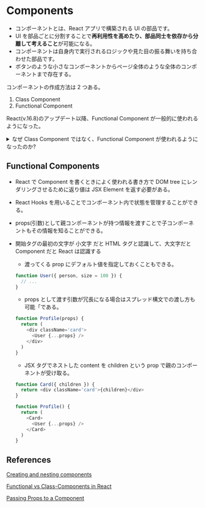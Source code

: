# Components

- コンポーネントとは、React アプリで構築される UI の部品です。
- UI を部品ごとに分割することで**再利用性を高めたり、部品同士を依存から分離して考えること**が可能になる。
- コンポーネントは自身内で実行されるロジックや見た目の振る舞いを持ち合わせた部品です。
- ボタンのような小さなコンポーネントからページ全体のような全体のコンポーネントまで存在する。

コンポーネントの作成方法は 2 つある。

1. Class Component
2. Functional Component

React(v.16.8)のアップデート以降、Functional Component が一般的に使われるようになった。

<details>
<summary>なぜ Class Component ではなく、Functional Component が使われるようになったのか?</summary>

1. 構文

- Functional Compoent の方が plain JavaScript 関数のように簡潔にかける
  - Babel でトランスパイルしたらそれぞれ異なった js が出力される

```typescript
// FC
function Fuga(name: string) {
  return <h1>Hello, {name}</h1>
}
// Class
class Hoge extends React.Component {
  render() {
    return <h1>Hello, {this.props.name}</h1>
  }
}
```

2. State

- Functional Component は元々 plain JavaScript の関数だったため、Class Component のようにコンポーネント内で状態を保持することができなかった。しかし、React(v.16.8)のアップデートで useState Hooks により Functional Component 内でも状態を保持することができるようになった。

3. Lifecycle Hooks

- Functional Component は関数内で Lifecycle event の hooks を使うことができなかった。その一方で Class Component ではその hooks を使えていた。こちらも React(v.16.8)のアップデートで useEffect Hooks により Functional Component 内でも Lifecycle event を検知することができるようになった。

</details>

## Functional Components

- React で Component を書くときによく使われる書き方で DOM tree にレンダリングさせるために返り値は JSX Element を返す必要がある。
- React Hooks を用いることでコンポーネント内で状態を管理することができる。
- props(引数)として親コンポーネントが持つ情報を渡すことで子コンポーネントもその情報を知ることができる。
- 開始タグの最初の文字が 小文字 だと HTML タグと認識して、大文字だと Component だと React は認識する

  - 渡ってくる prop にデフォルト値を指定しておくこともできる。

  ```typescript
  function User({ person, size = 100 }) {
    // ...
  }
  ```

  - props として渡す引数が冗長になる場合はスプレッド構文での渡し方も可能「である。

  ```typescript
  function Profile(props) {
    return (
      <div className='card'>
        <User {...props} />
      </div>
    )
  }
  ```

  - JSX タグでネストした content を children という prop で親のコンポーネントが受け取る。

  ```typescript
  function Card({ children }) {
    return <div className='card'>{children}</div>
  }

  function Profile() {
    return (
      <Card>
        <User {...props} />
      </Card>
    )
  }
  ```

## References

[Creating and nesting components ](https://react.dev/learn#components)

[Functional vs Class-Components in React](https://djoech.medium.com/functional-vs-class-components-in-react-231e3fbd7108)

[Passing Props to a Component](https://react.dev/learn/passing-props-to-a-component)
